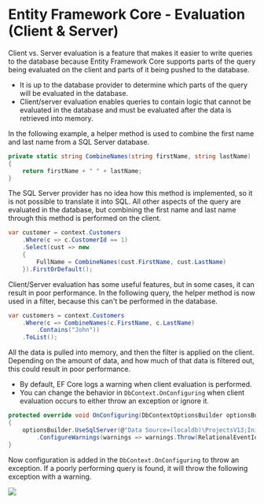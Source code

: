 # Entity Framework Core - Evaluation (Client & Server)

Client vs. Server evaluation is a feature that makes it easier to write queries to the database because Entity Framework Core supports parts of the query being evaluated on the client and parts of it being pushed to the database. 

 - It is up to the database provider to determine which parts of the query will be evaluated in the database. 
 - Client/server evaluation enables queries to contain logic that cannot be evaluated in the database and must be evaluated after the data is retrieved into memory.

In the following example, a helper method is used to combine the first name and last name from a SQL Server database. 


```csharp
private static string CombineNames(string firstName, string lastName)
{
    return firstName + " " + lastName;
}
```

The SQL Server provider has no idea how this method is implemented, so it is not possible to translate it into SQL. All other aspects of the query are evaluated in the database, but combining the first name and last name through this method is performed on the client.


```csharp
var customer = context.Customers
    .Where(c => c.CustomerId == 1)
    .Select(cust => new
    {
        FullName = CombineNames(cust.FirstName, cust.LastName)
    }).FirstOrDefault();
```

Client/Server evaluation has some useful features, but in some cases, it can result in poor performance. In the following query, the helper method is now used in a filter, because this can't be performed in the database.


```csharp
var customers = context.Customers
    .Where(c => CombineNames(c.FirstName, c.LastName)
        .Contains("John"))
    .ToList();
```

All the data is pulled into memory, and then the filter is applied on the client. Depending on the amount of data, and how much of that data is filtered out, this could result in poor performance.

 - By default, EF Core logs a warning when client evaluation is performed. 
 - You can change the behavior in `DbContext.OnConfiguring` when client evaluation occurs to either throw an exception or ignore it.


```csharp
protected override void OnConfiguring(DbContextOptionsBuilder optionsBuilder)
{
    optionsBuilder.UseSqlServer(@"Data Source=(localdb)\ProjectsV13;Initial Catalog=CustomerDB;")
        .ConfigureWarnings(warnings => warnings.Throw(RelationalEventId.QueryClientEvaluationWarning));
}
```

Now configuration is added in the `DbContext.OnConfiguring` to throw an exception. If a poorly performing query is found, it will throw the following exception with a warning.

<img src="https://imgur.com/NGW8iIU">